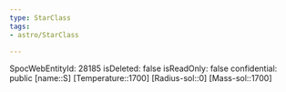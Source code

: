 ```yaml
---
type: StarClass
tags:
- astro/StarClass

---
```

SpocWebEntityId: 28185
isDeleted: false
isReadOnly: false
confidential: public
[name::S]
[Temperature::1700]
[Radius-sol::0]
[Mass-sol::1700]


